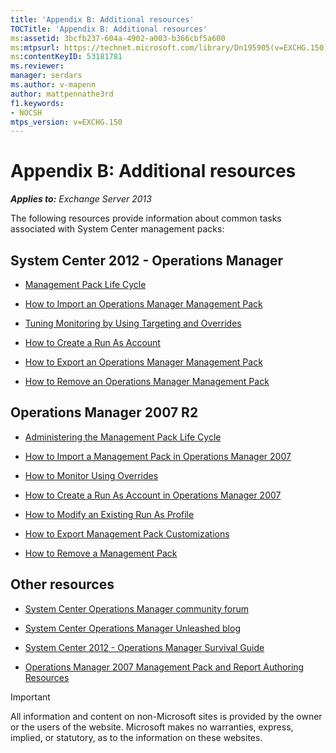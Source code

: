 ```yaml
---
title: 'Appendix B: Additional resources'
TOCTitle: 'Appendix B: Additional resources'
ms:assetid: 3bcfb237-604a-4902-a003-b366cbf5a600
ms:mtpsurl: https://technet.microsoft.com/library/Dn195905(v=EXCHG.150)
ms:contentKeyID: 53181781
ms.reviewer: 
manager: serdars
ms.author: v-mapenn
author: mattpennathe3rd
f1.keywords:
- NOCSH
mtps_version: v=EXCHG.150
---
```


# Appendix B: Additional resources

_**Applies to:** Exchange Server 2013_

The following resources provide information about common tasks associated with System Center management packs:

## System Center 2012 - Operations Manager

- [Management Pack Life Cycle](https://go.microsoft.com/fwlink/p/?linkid=232986)

- [How to Import an Operations Manager Management Pack](https://go.microsoft.com/fwlink/p/?linkid=219431)

- [Tuning Monitoring by Using Targeting and Overrides](https://go.microsoft.com/fwlink/p/?linkid=217065)

- [How to Create a Run As Account](https://go.microsoft.com/fwlink/p/?linkid=232988)

- [How to Export an Operations Manager Management Pack](https://go.microsoft.com/fwlink/p/?linkid=232990)

- [How to Remove an Operations Manager Management Pack](https://go.microsoft.com/fwlink/p/?linkid=232991)

## Operations Manager 2007 R2

- [Administering the Management Pack Life Cycle](https://go.microsoft.com/fwlink/?linkid=211463)

- [How to Import a Management Pack in Operations Manager 2007](https://go.microsoft.com/fwlink/?linkid=142351)

- [How to Monitor Using Overrides](https://go.microsoft.com/fwlink/?linkid=117777)

- [How to Create a Run As Account in Operations Manager 2007](https://go.microsoft.com/fwlink/?linkid=165410)

- [How to Modify an Existing Run As Profile](https://go.microsoft.com/fwlink/?linkid=165412)

- [How to Export Management Pack Customizations](https://go.microsoft.com/fwlink/?linkid=209940)

- [How to Remove a Management Pack](https://go.microsoft.com/fwlink/?linkid=209941)

## Other resources

- [System Center Operations Manager community forum](https://go.microsoft.com/fwlink/?linkid=179635)

- [System Center Operations Manager Unleashed blog](https://go.microsoft.com/fwlink/?linkid=246391)

- [System Center 2012 - Operations Manager Survival Guide](https://go.microsoft.com/fwlink/?linkid=246383)

- [Operations Manager 2007 Management Pack and Report Authoring Resources](https://go.microsoft.com/fwlink/?linkid=246388)

> [!IMPORTANT]
> All information and content on non-Microsoft sites is provided by the owner or the users of the website. Microsoft makes no warranties, express, implied, or statutory, as to the information on these websites.
